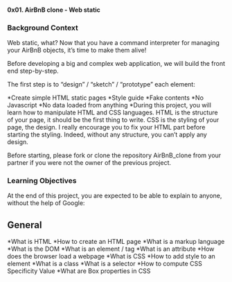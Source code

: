 #### 0x01. AirBnB clone - Web static

### Background Context
Web static, what?
Now that you have a command interpreter for managing your AirBnB objects, it’s time to make them alive!

Before developing a big and complex web application, we will build the front end step-by-step.

The first step is to “design” / “sketch” / “prototype” each element:

*Create simple HTML static pages
*Style guide
*Fake contents
*No Javascript
*No data loaded from anything
*During this project, you will learn how to manipulate HTML and CSS languages. HTML is the structure of your page, it should be the first thing to write. CSS is the styling of your page, the design. I really encourage you to fix your HTML part before starting the styling. Indeed, without any structure, you can’t apply any design.

Before starting, please fork or clone the repository AirBnB_clone from your partner if you were not the owner of the previous project.

### Learning Objectives
At the end of this project, you are expected to be able to explain to anyone, without the help of Google:

## General
*What is HTML
*How to create an HTML page
*What is a markup language
*What is the DOM
*What is an element / tag
*What is an attribute
*How does the browser load a webpage
*What is CSS
*How to add style to an element
*What is a class
*What is a selector
*How to compute CSS Specificity Value
*What are Box properties in CSS
